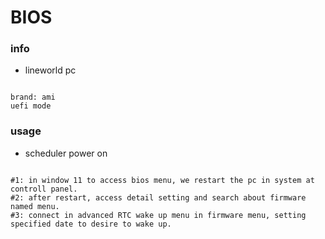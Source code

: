 # BIOS

### info

- lineworld pc
  
```

brand: ami
uefi mode

```

### usage

- scheduler power on

```

#1: in window 11 to access bios menu, we restart the pc in system at controll panel.
#2: after restart, access detail setting and search about firmware named menu.
#3: connect in advanced RTC wake up menu in firmware menu, setting specified date to desire to wake up.

```